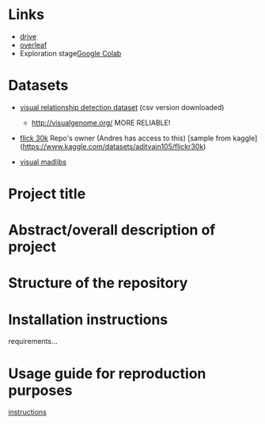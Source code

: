 # Links

- [drive](https://drive.google.com/drive/u/2/folders/1IiaV1hs5iGwIVDekpLcAmcAS4CHflM-G)
- [overleaf](https://www.overleaf.com/5992664932kmbfntttbyvg)
- Exploration stage[Google Colab](https://colab.research.google.com/drive/1V7enlqjDF6dFs07hzjyW7Cld3l_MKpaV#scrollTo=Xb6ySx7GybDC)

# Datasets

- [visual relationship detection dataset](https://cs.stanford.edu/people/ranjaykrishna/vrd/) (csv version downloaded)
    - http://visualgenome.org/ MORE RELIABLE!

- [flick 30k](https://shannon.cs.illinois.edu/DenotationGraph/) Repo's owner (Andres has access to this) [sample from kaggle] (https://www.kaggle.com/datasets/adityajn105/flickr30k)

- [visual madlibs](https://paperswithcode.com/dataset/visual-madlibs)

# Project title


# Abstract/overall description of project


# Structure of the repository


# Installation instructions

requirements...

# Usage guide for reproduction purposes

[instructions](https://gist.github.com/EMarquer/b6dec298d23e82440cf49b69b2d71ebc)
